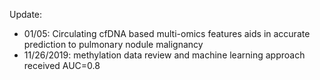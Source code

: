 Update: 

* 01/05: Circulating cfDNA based multi-omics features aids in accurate prediction to pulmonary nodule malignancy
* 11/26/2019: methylation data review and machine learning approach received AUC=0.8

